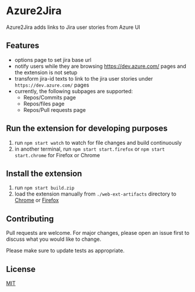 # Azure2Jira

Azure2Jira adds links to Jira user stories from Azure UI

## Features

- options page to set jira base url
- notify users while they are browsing https://dev.azure.com/ pages and the extension is not setup
- transform jira-id texts to link to the jira user stories under
  `https://dev.azure.com/` pages
- currently, the following subpages are supported:
  - Repos/Commits page
  - Repos/files page
  - Repos/Pull requests page

## Run the extension for developing purposes

1. run `npm start watch` to watch for file changes and build continuously
1. in another terminal, run `npm start start.firefox` or `npm start start.chrome` for Firefox or Chrome

## Install the extension

1. run `npm start build.zip`
2. load the extension manually from `./web-ext-artifacts` directory to
   [Chrome](https://www.smashingmagazine.com/2017/04/browser-extension-edge-chrome-firefox-opera-brave-vivaldi/#google-chrome-opera-vivaldi)
   or [Firefox](https://www.smashingmagazine.com/2017/04/browser-extension-edge-chrome-firefox-opera-brave-vivaldi/#mozilla-firefox)

## Contributing

Pull requests are welcome. For major changes, please open an issue first to discuss what you would like to change.

Please make sure to update tests as appropriate.

## License

[MIT](https://choosealicense.com/licenses/mit/)
